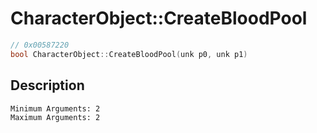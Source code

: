 # CharacterObject::CreateBloodPool
```c
// 0x00587220
bool CharacterObject::CreateBloodPool(unk p0, unk p1)
```
## Description
```
Minimum Arguments: 2
Maximum Arguments: 2
```
